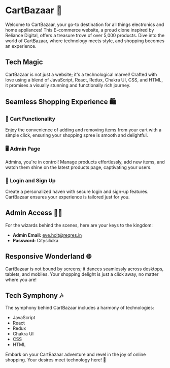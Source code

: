 # CartBazaar 🛒

Welcome to CartBazaar, your go-to destination for all things electronics and home appliances! This E-commerce website, a proud clone inspired by Reliance Digital, offers a treasure trove of over 5,000 products. Dive into the world of CartBazaar, where technology meets style, and shopping becomes an experience.

## Tech Magic 

CartBazaar is not just a website; it's a technological marvel! Crafted with love using a blend of JavaScript, React, Redux, Chakra UI, CSS, and HTML, it promises a visually stunning and functionally rich journey.

## Seamless Shopping Experience 🛍️

### 🛒 Cart Functionality
Enjoy the convenience of adding and removing items from your cart with a simple click, ensuring your shopping spree is smooth and delightful.

### 🖥️ Admin Page
Admins, you're in control! Manage products effortlessly, add new items, and watch them shine on the latest products page, captivating your users.

### 🔐 Login and Sign Up
Create a personalized haven with secure login and sign-up features. CartBazaar ensures your experience is tailored just for you.

## Admin Access 🕵️‍♂️

For the wizards behind the scenes, here are your keys to the kingdom:

- **Admin Email:** eve.holt@reqres.in
- **Password:** Citysilicka

## Responsive Wonderland 🌐

CartBazaar is not bound by screens; it dances seamlessly across desktops, tablets, and mobiles. Your shopping delight is just a click away, no matter where you are!

## Tech Symphony 🎶

The symphony behind CartBazaar includes a harmony of technologies:

- JavaScript
- React
- Redux
- Chakra UI
- CSS
- HTML

Embark on your CartBazaar adventure and revel in the joy of online shopping. Your desires meet technology here! 🌟

